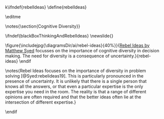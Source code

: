 k\ifndef{rebelIdeas}
\define{rebelIdeas}

\editme 

\notes{\section{Cognitive Diversity}}

\ifndef{blackBoxThinkingAndRebelIdeas}
\newslide{}

\figure{\includejpg{\diagramsDir/ai/rebel-ideas}{40%}}{[Rebel Ideas by Matthew Syed](https://www.amazon.co.uk/dp/B07CG9MVD1) focusses on the importance of cognitive diversity in decision making. The need for diversity is a consequence of uncertainty.}{rebel-ideas}
\endif

\notes{Rebel Ideas focuses on the importance of diversity in problem solving [@Syed:rebelideas19]. This is particularly pronounced in the presence of uncertainty. It is unlikely that there is a single person that knows all the answers, or that even a particular expertise is the only expertise you need in the room. The reality is that a range of different opinions are often required and that the better ideas often lie at the intersection of different expertise.}


\endif
